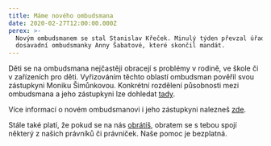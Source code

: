 ```yaml
---
title: Máme nového ombudsmana
date: 2020-02-27T12:00:00.000Z
perex: >-
  Novým ombudsmanem se stal Stanislav Křeček. Minulý týden převzal úřad od
  dosavadní ombudsmanky Anny Šabatové, které skončil mandát.
---
```




Děti se na ombudsmana nejčastěji obracejí s problémy v rodině, ve škole či v zařízeních pro děti. Vyřizováním těchto oblastí ombudsman pověřil svou zástupkyni Moniku Šimůnkovou. Konkrétní rozdělení působnosti mezi ombudsmana a jeho zástupkyni lze dohledat [tady](https://www.ochrance.cz/rozdeleni-pusobnosti/).



Více informací o novém ombudsmanovi i jeho zástupkyni nalezneš [zde](https://deti.ochrance.cz/verejny-ochrance-prav/).



Stále také platí, že pokud se na nás [obrátíš](https://deti.ochrance.cz/jak-se-na-ochrance-obratit/), obratem se s tebou spojí některý z našich právníků či právniček. Naše pomoc je bezplatná. 


